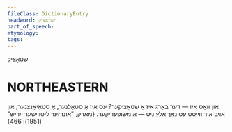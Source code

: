 ```yaml
---
fileClass: DictionaryEntry
headword: שטאַציק
part_of_speech: 
etymology: 
tags: 
---
```

שטאַציק

NORTHEASTERN
==============

און וואָס איז — דער באַרג איז אַ שטאַציקער? עס איז אַ סטאַלנער, אַ סטאַיאָנצנער, און אויב איר ווייסט עס נאָך אַלץ ניט — אַ משופּעדיקער.
{מאַרק, "אונדזער ליטווישער ייִדיש" (1951): 466}
